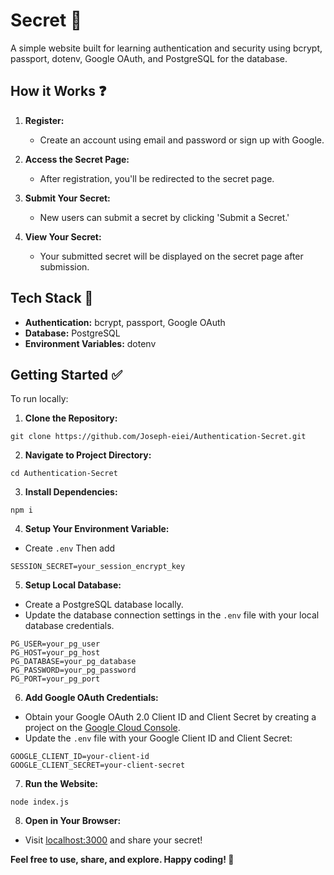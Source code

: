 # Secret 🤫

A simple website built for learning authentication and security using bcrypt, passport, dotenv, Google OAuth, and PostgreSQL for the database.

## How it Works ❓

1. **Register:**
   - Create an account using email and password or sign up with Google.

2. **Access the Secret Page:**
   - After registration, you'll be redirected to the secret page.

3. **Submit Your Secret:**
   - New users can submit a secret by clicking 'Submit a Secret.'
 
4. **View Your Secret:**
   - Your submitted secret will be displayed on the secret page after submission.

## Tech Stack 🤖

- **Authentication:** bcrypt, passport, Google OAuth
- **Database:** PostgreSQL
- **Environment Variables:** dotenv

## Getting Started ✅

To run locally:

1. **Clone the Repository:**
```
git clone https://github.com/Joseph-eiei/Authentication-Secret.git
```

2. **Navigate to Project Directory:**
```
cd Authentication-Secret
```

3. **Install Dependencies:**
```
npm i
```

4. **Setup Your Environment Variable:**
- Create ```.env``` Then add
```
SESSION_SECRET=your_session_encrypt_key
```

5. **Setup Local Database:**
- Create a PostgreSQL database locally.
- Update the database connection settings in the ```.env``` file with your local database credentials.
```
PG_USER=your_pg_user
PG_HOST=your_pg_host
PG_DATABASE=your_pg_database
PG_PASSWORD=your_pg_password
PG_PORT=your_pg_port
```

6. **Add Google OAuth Credentials:**
- Obtain your Google OAuth 2.0 Client ID and Client Secret by creating a project on the [Google Cloud Console](#https://console.cloud.google.com/).
- Update the ```.env``` file with your Google Client ID and Client Secret:
```
GOOGLE_CLIENT_ID=your-client-id
GOOGLE_CLIENT_SECRET=your-client-secret
```

7. **Run the Website:**
```
node index.js
```

8. **Open in Your Browser:**
- Visit [localhost:3000](#http://localhost:3000) and share your secret!

**Feel free to use, share, and explore. Happy coding! 🚀**



